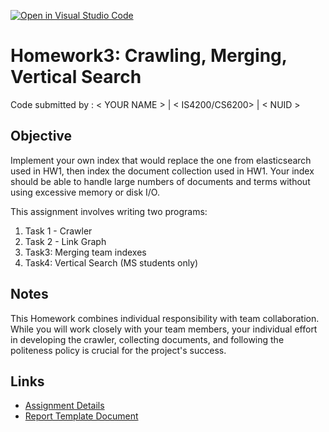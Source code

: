 [![Open in Visual Studio Code](https://classroom.github.com/assets/open-in-vscode-718a45dd9cf7e7f842a935f5ebbe5719a5e09af4491e668f4dbf3b35d5cca122.svg)](https://classroom.github.com/online_ide?assignment_repo_id=14231376&assignment_repo_type=AssignmentRepo)
# Homework3: Crawling, Merging, Vertical Search

Code submitted by : < YOUR NAME > | < IS4200/CS6200> | < NUID >

## Objective
Implement your own index that would replace the one from elasticsearch used in HW1, then index the document collection used in HW1. Your index should be able to handle large numbers of documents and terms without using excessive memory or disk I/O.

This assignment involves writing two programs:

1. Task 1 - Crawler
2. Task 2 - Link Graph
3. Task3: Merging team indexes
3. Task4: Vertical Search (MS students only)

## Notes

This Homework combines individual responsibility with team collaboration. While you will work closely with your team members, your individual effort in developing the crawler, collecting documents, and following the politeness policy is crucial for the project's success.


## Links
- [Assignment Details](https://course.ccs.neu.edu/cs6200f20/assignments/3.html)
- [Report Template Document](https://docs.google.com/document/d/1jvxts0fFDExHlTEJqGOz3m0NP0YQKVl-fFKWmO5pxjE/edit?usp=sharing)